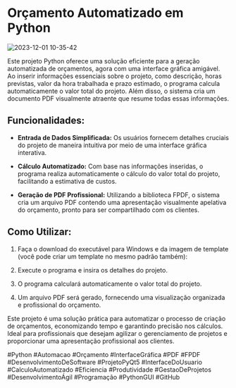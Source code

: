 # Orçamento Automatizado em Python

![2023-12-01 10-35-42](https://github.com/GleisonAmorim/Orcamento_Automatico_Python/assets/54336609/9f746d6c-0816-4628-a392-4d1afde6f22a)

Este projeto Python oferece uma solução eficiente para a geração automatizada de orçamentos, agora com uma interface gráfica amigável. Ao inserir informações essenciais sobre o projeto, como descrição, horas previstas, valor da hora trabalhada e prazo estimado, o programa calcula automaticamente o valor total do projeto. Além disso, o sistema cria um documento PDF visualmente atraente que resume todas essas informações.

## Funcionalidades:

- **Entrada de Dados Simplificada:** Os usuários fornecem detalhes cruciais do projeto de maneira intuitiva por meio de uma interface gráfica interativa.

- **Cálculo Automatizado:** Com base nas informações inseridas, o programa realiza automaticamente o cálculo do valor total do projeto, facilitando a estimativa de custos.

- **Geração de PDF Profissional:** Utilizando a biblioteca FPDF, o sistema cria um arquivo PDF contendo uma apresentação visualmente apelativa do orçamento, pronto para ser compartilhado com os clientes.

## Como Utilizar:

1. Faça o download do executável para Windows e da imagem de template (você pode criar um template no mesmo padrão também): 

2. Execute o programa e insira os detalhes do projeto.

3. O programa calculará automaticamente o valor total do projeto.

4. Um arquivo PDF será gerado, fornecendo uma visualização organizada e profissional do orçamento.

Este projeto é uma solução prática para automatizar o processo de criação de orçamentos, economizando tempo e garantindo precisão nos cálculos. Ideal para profissionais que desejam agilizar o gerenciamento de projetos e proporcionar uma apresentação profissional aos clientes.

#Python #Automacao #Orçamento #InterfaceGráfica #PDF #FPDF #DesenvolvimentoDeSoftware #ProjetoPyQt5 #InterfaceDoUsuario #CalculoAutomatizado #Eficiencia #Produtividade #GestaoDeProjetos #DesenvolvimentoÁgil #Programação #PythonGUI #GitHub
